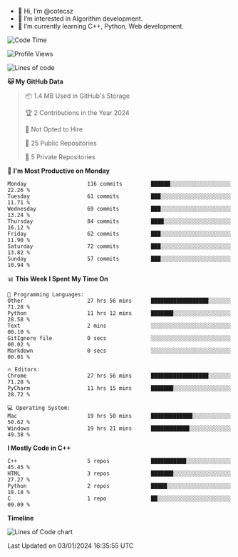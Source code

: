 - 👋 Hi, I’m @cotecsz
- 👀 I’m interested in Algorithm development.
- 🌱 I’m currently learning C++, Python, Web development.

<!---
cotecsz/cotecsz is a ✨ special ✨ repository because its `README.md` (this file) appears on your GitHub profile.
You can click the Preview link to take a look at your changes.
--->

<!--START_SECTION:waka-->
![Code Time](http://img.shields.io/badge/Code%20Time-291%20hrs%204%20mins-blue)

![Profile Views](http://img.shields.io/badge/Profile%20Views-0-blue)

![Lines of code](https://img.shields.io/badge/From%20Hello%20World%20I%27ve%20Written-1.2%20million%20lines%20of%20code-blue)

**🐱 My GitHub Data** 

> 📦 1.4 MB Used in GitHub's Storage 
 > 
> 🏆 2 Contributions in the Year 2024
 > 
> 🚫 Not Opted to Hire
 > 
> 📜 25 Public Repositories 
 > 
> 🔑 5 Private Repositories 
 > 
📅 **I'm Most Productive on Monday** 

```text
Monday                   116 commits         ██████░░░░░░░░░░░░░░░░░░░   22.26 % 
Tuesday                  61 commits          ███░░░░░░░░░░░░░░░░░░░░░░   11.71 % 
Wednesday                69 commits          ███░░░░░░░░░░░░░░░░░░░░░░   13.24 % 
Thursday                 84 commits          ████░░░░░░░░░░░░░░░░░░░░░   16.12 % 
Friday                   62 commits          ███░░░░░░░░░░░░░░░░░░░░░░   11.90 % 
Saturday                 72 commits          ███░░░░░░░░░░░░░░░░░░░░░░   13.82 % 
Sunday                   57 commits          ███░░░░░░░░░░░░░░░░░░░░░░   10.94 % 
```


📊 **This Week I Spent My Time On** 

```text
💬 Programming Languages: 
Other                    27 hrs 56 mins      ██████████████████░░░░░░░   71.28 % 
Python                   11 hrs 12 mins      ███████░░░░░░░░░░░░░░░░░░   28.58 % 
Text                     2 mins              ░░░░░░░░░░░░░░░░░░░░░░░░░   00.10 % 
GitIgnore file           0 secs              ░░░░░░░░░░░░░░░░░░░░░░░░░   00.02 % 
Markdown                 0 secs              ░░░░░░░░░░░░░░░░░░░░░░░░░   00.01 % 

🔥 Editors: 
Chrome                   27 hrs 56 mins      ██████████████████░░░░░░░   71.28 % 
PyCharm                  11 hrs 15 mins      ███████░░░░░░░░░░░░░░░░░░   28.72 % 

💻 Operating System: 
Mac                      19 hrs 50 mins      █████████████░░░░░░░░░░░░   50.62 % 
Windows                  19 hrs 21 mins      ████████████░░░░░░░░░░░░░   49.38 % 
```

**I Mostly Code in C++** 

```text
C++                      5 repos             ███████████░░░░░░░░░░░░░░   45.45 % 
HTML                     3 repos             ███████░░░░░░░░░░░░░░░░░░   27.27 % 
Python                   2 repos             █████░░░░░░░░░░░░░░░░░░░░   18.18 % 
C                        1 repo              ██░░░░░░░░░░░░░░░░░░░░░░░   09.09 % 
```



**Timeline**

![Lines of Code chart](https://raw.githubusercontent.com/cotecsz/cotecsz/master/assets/bar_graph.png)


 Last Updated on 03/01/2024 16:35:55 UTC
<!--END_SECTION:waka-->
